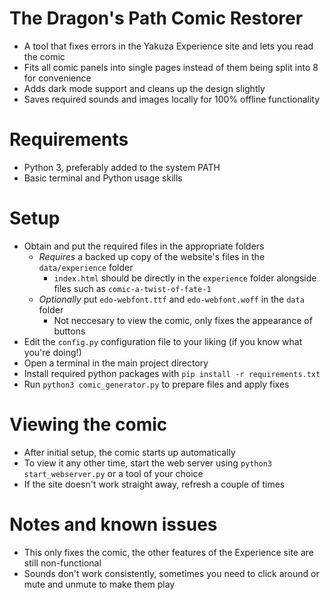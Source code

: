 # The Dragon's Path Comic Restorer

- A tool that fixes errors in the Yakuza Experience site and lets you read the comic
- Fits all comic panels into single pages instead of them being split into 8 for convenience
- Adds dark mode support and cleans up the design slightly
- Saves required sounds and images locally for 100% offline functionality

# Requirements

- Python 3, preferably added to the system PATH
- Basic terminal and Python usage skills

# Setup

- Obtain and put the required files in the appropriate folders
  - *Requires* a backed up copy of the website's files in the `data/experience` folder
    - `index.html` should be directly in the `experience` folder alongside files such as `comic-a-twist-of-fate-1`
  - *Optionally* put `edo-webfont.ttf` and `edo-webfont.woff` in the `data` folder
    - Not neccesary to view the comic, only fixes the appearance of buttons
- Edit the `config.py` configuration file to your liking (if you know what you're doing!)
- Open a terminal in the main project directory
- Install required python packages with `pip install -r requirements.txt`
- Run `python3 comic_generator.py` to prepare files and apply fixes

# Viewing the comic

- After initial setup, the comic starts up automatically
- To view it any other time, start the web server using `python3 start_webserver.py` or a tool of your choice
- If the site doesn't work straight away, refresh a couple of times

# Notes and known issues

- This only fixes the comic, the other features of the Experience site are still non-functional
- Sounds don't work consistently, sometimes you need to click around or mute and unmute to make them play
